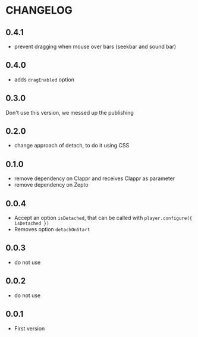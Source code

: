 # CHANGELOG

## 0.4.1

- prevent dragging when mouse over bars (seekbar and sound bar)

## 0.4.0

- adds `dragEnabled` option

## 0.3.0

Don't use this version, we messed up the publishing

## 0.2.0

- change approach of detach, to do it using CSS

## 0.1.0

- remove dependency on Clappr and receives Clappr as parameter
- remove dependency on Zepto

## 0.0.4

- Accept an option `isDetached`, that can be called with `player.configure({ isDetached })`
- Removes option `detachOnStart`

## 0.0.3

- do not use

## 0.0.2

- do not use

## 0.0.1

- First version

